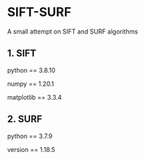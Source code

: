 # SIFT-SURF
A small attempt on SIFT and SURF algorithms


## 1. SIFT
python == 3.8.10

numpy == 1.20.1

matplotlib == 3.3.4

## 2. SURF
python == 3.7.9

version == 1.18.5

